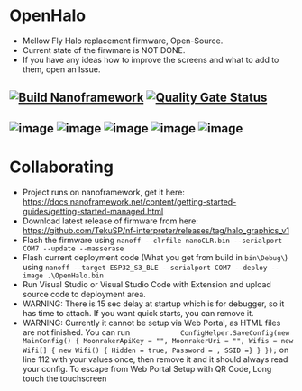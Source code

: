 # OpenHalo
- Mellow Fly Halo replacement firmware, Open-Source.
- Current state of the firwmare is NOT DONE.
- If you have any ideas how to improve the screens and what to add to them, open an Issue.

[![Build Nanoframework](https://github.com/TekuSP/OpenHalo/actions/workflows/nanoframework_build.yml/badge.svg?branch=master)](https://github.com/TekuSP/OpenHalo/actions/workflows/nanoframework_build.yml)
[![Quality Gate Status](https://sonarcloud.io/api/project_badges/measure?project=TekuSP_OpenHalo&metric=alert_status)](https://sonarcloud.io/summary/new_code?id=TekuSP_OpenHalo)
---
 ![image](https://github.com/TekuSP/OpenHalo/assets/13198444/df67db7e-9a60-4000-8a0f-c8efe350ac0d)
 ![image](https://github.com/TekuSP/OpenHalo/assets/13198444/383a31a1-ae9c-4b33-806c-89166bdfe481)
 ![image](https://github.com/TekuSP/OpenHalo/assets/13198444/3da6add0-58e6-43df-a21e-c68618b3a21f)
 ![image](https://github.com/TekuSP/OpenHalo/assets/13198444/48b68e8d-33e9-4129-ad90-e2350c2a8049)
 ![image](https://github.com/TekuSP/OpenHalo/assets/13198444/6eb68406-c70a-4abb-bd43-35565a1cc5c2)
---
# Collaborating
- Project runs on nanoframework, get it here: https://docs.nanoframework.net/content/getting-started-guides/getting-started-managed.html
- Download latest release of firmware from here: https://github.com/TekuSP/nf-interpreter/releases/tag/halo_graphics_v1
- Flash the firmware using `nanoff --clrfile nanoCLR.bin --serialport COM7 --update --masserase`
- Flash current deployment code (What you get from build in `bin\Debug\`) using `nanoff --target ESP32_S3_BLE --serialport COM7 --deploy --image .\OpenHalo.bin`
- Run Visual Studio or Visual Studio Code with Extension and upload source code to deployment area.
- WARNING: There is 15 sec delay at startup which is for debugger, so it has time to attach. If you want quick starts, you can remove it.
- WARNING: Currently it cannot be setup via Web Portal, as HTML files are not finished. You can run `            ConfigHelper.SaveConfig(new MainConfig() { MoonrakerApiKey = "", MoonrakerUri = "", Wifis = new Wifi[] { new Wifi() { Hidden = true, Password = , SSID =} } });` on line 112 with your values once, then remove it and it should always read your config. To escape from Web Portal Setup with QR Code, Long touch the touchscreen
